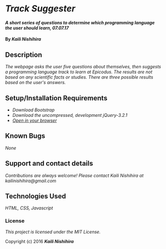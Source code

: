 # _Track Suggester_

#### _A short series of questions to determine which programming language the user should learn, 07.07.17_

#### By _Kaili Nishihira_

## Description

_The webpage asks the user five questions about themselves, then suggests a programming language track to learn at Epicodus. The results are not based on any scientific facts or studies. There are three possible results based on the user's answers._

## Setup/Installation Requirements

* _Download Bootstrap_
* _Download the uncompressed, development jQuery-3.2.1_
* _[Open in your browser](https://kailinishihira.github.io/track-suggester-edit/)_


## Known Bugs

_None_

## Support and contact details

_Contributions are always welcome! Please contact Kaili Nishihira at kailinishihira@gmail.com_

## Technologies Used

_HTML, CSS, Javascript_

### License

*This project is licensed under the MIT License.*

Copyright (c) 2016 **_Kaili Nishihira_**
